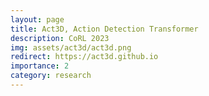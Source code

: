 ```yaml
---
layout: page
title: Act3D, Action Detection Transformer
description: CoRL 2023
img: assets/act3d/act3d.png
redirect: https://act3d.github.io
importance: 2
category: research
---
```

